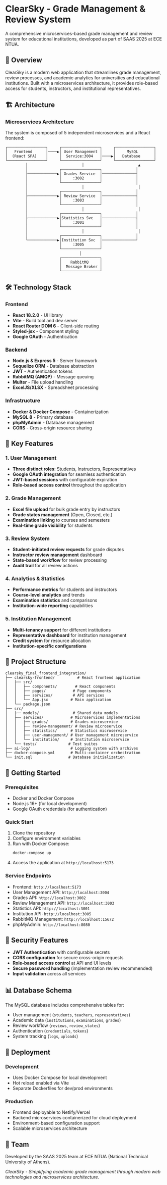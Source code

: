# ClearSky - Grade Management & Review System

A comprehensive microservices-based grade management and review system for educational institutions, developed as part of SAAS 2025 at ECE NTUA.

## 🚀 Overview

ClearSky is a modern web application that streamlines grade management, review processes, and academic analytics for universities and educational institutions. Built with a microservices architecture, it provides role-based access for students, instructors, and institutional representatives.

## 🏗️ Architecture

### Microservices Architecture
The system is composed of 5 independent microservices and a React frontend:

```
┌─────────────────┐     ┌─────────────────┐     ┌─────────────────┐
│   Frontend      │────▶│ User Management │     │     MySQL       │
│  (React SPA)    │     │  Service:3004   │────▶│   Database      │
└─────────────────┘     └─────────────────┘     └─────────────────┘
         │                        │                        ▲
         │              ┌─────────────────┐               │
         ├─────────────▶│ Grades Service  │───────────────┤
         │              │     :3002       │               │
         │              └─────────────────┘               │
         │                        │                        │
         │              ┌─────────────────┐               │
         ├─────────────▶│ Review Service  │───────────────┤
         │              │     :3003       │               │
         │              └─────────────────┘               │
         │                        │                        │
         │              ┌─────────────────┐               │
         ├─────────────▶│Statistics Svc   │───────────────┤
         │              │     :3001       │               │
         │              └─────────────────┘               │
         │                        │                        │
         │              ┌─────────────────┐               │
         └─────────────▶│Institution Svc  │───────────────┘
                        │     :3005       │
                        └─────────────────┘
                                 │
                        ┌─────────────────┐
                        │    RabbitMQ     │
                        │  Message Broker │
                        └─────────────────┘
```

## 🛠️ Technology Stack

### Frontend
- **React 18.2.0** - UI library
- **Vite** - Build tool and dev server
- **React Router DOM 6** - Client-side routing
- **Styled-jsx** - Component styling
- **Google OAuth** - Authentication

### Backend
- **Node.js & Express 5** - Server framework
- **Sequelize ORM** - Database abstraction
- **JWT** - Authentication tokens
- **RabbitMQ (AMQP)** - Message queuing
- **Multer** - File upload handling
- **ExcelJS/XLSX** - Spreadsheet processing

### Infrastructure
- **Docker & Docker Compose** - Containerization
- **MySQL 8** - Primary database
- **phpMyAdmin** - Database management
- **CORS** - Cross-origin resource sharing

## 🌟 Key Features

### 1. User Management
- **Three distinct roles**: Students, Instructors, Representatives
- **Google OAuth integration** for seamless authentication
- **JWT-based sessions** with configurable expiration
- **Role-based access control** throughout the application

### 2. Grade Management
- **Excel file upload** for bulk grade entry by instructors
- **Grade states management** (Open, Closed, etc.)
- **Examination linking** to courses and semesters
- **Real-time grade visibility** for students

### 3. Review System
- **Student-initiated review requests** for grade disputes
- **Instructor review management** dashboard
- **State-based workflow** for review processing
- **Audit trail** for all review actions

### 4. Analytics & Statistics
- **Performance metrics** for students and instructors
- **Course-level analytics** and trends
- **Examination statistics** and comparisons
- **Institution-wide reporting** capabilities

### 5. Institution Management
- **Multi-tenancy support** for different institutions
- **Representative dashboard** for institution management
- **Credit system** for resource allocation
- **Institution-specific configurations**

## 📁 Project Structure

```
clearsky_final_frontend_integration/
├── clearsky-frontend/          # React frontend application
│   ├── src/
│   │   ├── components/        # React components
│   │   ├── pages/            # Page components
│   │   ├── services/         # API services
│   │   └── App.jsx          # Main application
│   └── package.json
├── src/
│   ├── models/               # Shared data models
│   ├── services/            # Microservices implementations
│   │   ├── grades/          # Grades microservice
│   │   ├── review-management/ # Review microservice
│   │   ├── statistics/      # Statistics microservice
│   │   ├── user-management/ # User management microservice
│   │   └── institution/     # Institution microservice
│   └── tests/              # Test suites
├── ai-log/                  # Logging system with archives
├── docker-compose.yml       # Multi-container orchestration
└── init.sql                # Database initialization
```

## 🚀 Getting Started

### Prerequisites
- Docker and Docker Compose
- Node.js 16+ (for local development)
- Google OAuth credentials (for authentication)

### Quick Start
1. Clone the repository
2. Configure environment variables
3. Run with Docker Compose:
   ```bash
   docker-compose up
   ```
4. Access the application at `http://localhost:5173`

### Service Endpoints
- Frontend: `http://localhost:5173`
- User Management API: `http://localhost:3004`
- Grades API: `http://localhost:3002`
- Review Management API: `http://localhost:3003`
- Statistics API: `http://localhost:3001`
- Institution API: `http://localhost:3005`
- RabbitMQ Management: `http://localhost:15672`
- phpMyAdmin: `http://localhost:8080`

## 🔐 Security Features

- **JWT Authentication** with configurable secrets
- **CORS configuration** for secure cross-origin requests
- **Role-based access control** at API and UI levels
- **Secure password handling** (implementation review recommended)
- **Input validation** across all services

## 📊 Database Schema

The MySQL database includes comprehensive tables for:
- User management (`students`, `teachers`, `representatives`)
- Academic data (`institutions`, `examinations`, `grades`)
- Review workflow (`reviews`, `review_states`)
- Authentication (`credentials`, `tokens`)
- System tracking (`logs`, `uploads`)

## 🚢 Deployment

### Development
- Uses Docker Compose for local development
- Hot reload enabled via Vite
- Separate Dockerfiles for dev/prod environments

### Production
- Frontend deployable to Netlify/Vercel
- Backend microservices containerized for cloud deployment
- Environment-based configuration support
- Scalable microservices architecture

## 👥 Team

Developed by the SAAS 2025 team at ECE NTUA (National Technical University of Athens).


*ClearSky - Simplifying academic grade management through modern web technologies and microservices architecture.*
